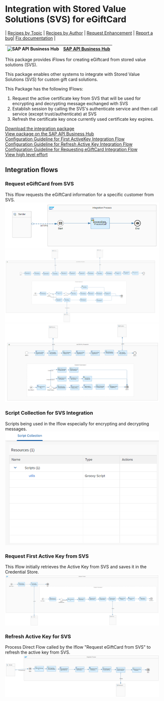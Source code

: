 # Integration with Stored Value Solutions (SVS) for eGiftCard 

\| [Recipes by Topic](../../readme.md ) \| [Recipes by Author](../../author.md ) \| [Request Enhancement](https://github.com/SAP-samples/cloud-integration-flow/issues/new?assignees=&labels=Recipe%20Fix,enhancement&template=recipe-request.md&title=Improve%20Integration%20with%20Stored%20Value%20Solutions%20(SVS)%20for%20eGiftCard) \| [Report a bug](https://github.com/SAP-samples/cloud-integration-flow/issues/new?assignees=&labels=Recipe%20Fix,bug&template=bug_report.md&title=Issue%20with%20Integration%20with%20Stored%20Value%20Solutions%20(SVS)%20for%20eGiftCard)\| [Fix documentation](https://github.com/SAP-samples/cloud-integration-flow/issues/new?assignees=&labels=Recipe%20Fix,documentation&template=bug_report.md&title=Docu%20fix%20Integration%20with%20Stored%20Value%20Solutions%20(SVS)%20for%20eGiftCard) \| 

 ![SAP API Business Hub](https://github.com/SAPAPIBusinessHub.png?size=50 ) | [SAP API Business Hub](https://api.sap.com/allcommunity) | 
 ----|----| 

This package provides iFlows for creating eGiftcard from stored value solutions (SVS).

<p>This package enables other systems to integrate with Stored Value Solutions (SVS) for custom gift card solutions.</p>
<p>This Package has the following IFlows:&nbsp;</p>
<ol>
 <li>Request the active certificate key from SVS that will be used for encrypting and decrypting message exchanged with SVS</li>
 <li>Establish session by calling the SVS's authenticate service and then call service (except trust/authenticate) at SVS</li>
 <li>Refresh the certificate key once currently used certificate key expires.&nbsp;</li>
</ol>

[Download the integration package](IntegrationwithStoredValueSolutionsSVSforeGiftCard.zip)\
[View package on the SAP API Business Hub](https://api.sap.com/package/IntegrationwithStoredValueSolutionsSVSforeGiftCard)\
[Configuration Guideline for First ActiveKey Integration Flow](ConfigurationGuidelineforFirstActiveKeyIflow.pdf)\
[Configuration Guideline for Refresh Active Key Integration Flow](ConfigurationGuidelineforRefreshActiveKeyIflow.pdf)\
[Configuration Guideline for Requesting eGiftCard Integration Flow](ConfigurationGuidelineforRequestingeGiftCardIflow.pdf)\
[View high level effort](effort.md)
## Integration flows
### Request eGiftCard from SVS 
This Iflow requests the eGiftCard information for a specific customer from SVS. \
 ![input-image](Request_eGiftCard_from_SVS_1.png)
 ![input-image](Request_eGiftCard_from_SVS_2.png)
 ![input-image](Request_eGiftCard_from_SVS_3.png)
### Script Collection for SVS Integration 
Scripts being used in the Iflow especially for encrypting and decrypting messages. \
 ![input-image](Script_Collection_for_SVS_Integration.png)
### Request First Active Key from SVS 
This Iflow initially retrieves the Active Key from SVS and saves it in the Credential Store. \
 ![input-image](Request_First_Active_Key_from_SVS.png)
### Refresh Active Key for SVS 
Process Direct Flow called by the Iflow "Request eGiftCard from SVS" to refresh the active key from SVS. \
 ![input-image](Refresh_Active_Key_for_SVS.png)